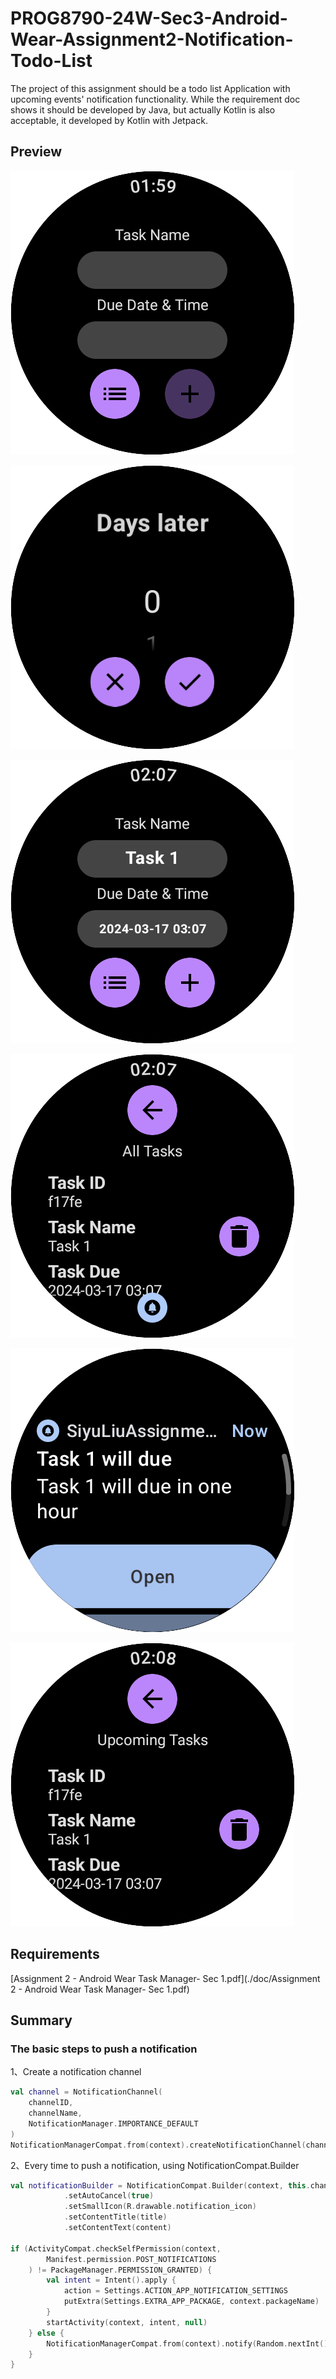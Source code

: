 # PROG8790-24W-Sec3-Android-Wear-Assignment2-Notification-Todo-List

The project of this assignment should be a todo list Application with upcoming events' notification functionality. While the requirement doc shows it should be developed by Java, but actually Kotlin is also acceptable, it developed by Kotlin with Jetpack.

## Preview

![image-20240317020531263](./doc/README/image-20240317020531263.png)

![image-20240317020615374](./doc/README/image-20240317020615374.png)

![image-20240317020712011](./doc/README/image-20240317020712011.png)

![image-20240317020727202](./doc/README/image-20240317020727202.png)

![image-20240317020755352](./doc/README/image-20240317020755352.png)

![image-20240317020811399](./doc/README/image-20240317020811399.png)

## Requirements

[Assignment 2 - Android Wear Task Manager- Sec 1.pdf](./doc/Assignment 2 - Android Wear Task Manager- Sec 1.pdf)

## Summary

### The basic steps to push a notification

1、Create a notification channel

```kotlin
val channel = NotificationChannel(
    channelID,
    channelName,
    NotificationManager.IMPORTANCE_DEFAULT
)
NotificationManagerCompat.from(context).createNotificationChannel(channel)
```

2、Every time to push a notification, using NotificationCompat.Builder

```Kotlin
val notificationBuilder = NotificationCompat.Builder(context, this.channelID)
            .setAutoCancel(true)
            .setSmallIcon(R.drawable.notification_icon)
            .setContentTitle(title)
            .setContentText(content)

if (ActivityCompat.checkSelfPermission(context,
        Manifest.permission.POST_NOTIFICATIONS
    ) != PackageManager.PERMISSION_GRANTED) {
        val intent = Intent().apply {
            action = Settings.ACTION_APP_NOTIFICATION_SETTINGS
            putExtra(Settings.EXTRA_APP_PACKAGE, context.packageName)
        }
        startActivity(context, intent, null)
    } else {
        NotificationManagerCompat.from(context).notify(Random.nextInt(), notificationBuilder.build())
    }
}
```
